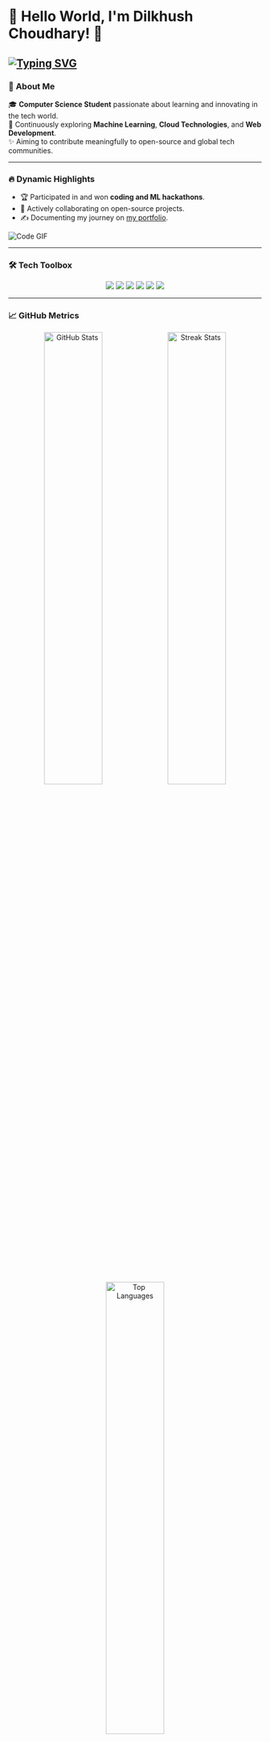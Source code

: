 # 👋 Hello World, I'm **Dilkhush Choudhary**! 🌟  
[![Typing SVG](https://readme-typing-svg.herokuapp.com?font=Fira+Code&color=%237DF7A5&size=30&width=750&lines=Aspiring+Computer+Scientist;Machine+Learning+Enthusiast;Open+Source+Explorer;Turning+Ideas+Into+Reality)](https://github.com/dillkhush)
---

### 🚀 **About Me**  
🎓 **Computer Science Student** passionate about learning and innovating in the tech world.  
🌱 Continuously exploring **Machine Learning**, **Cloud Technologies**, and **Web Development**.  
✨ Aiming to contribute meaningfully to open-source and global tech communities.  

---

### 🔥 **Dynamic Highlights**  
- 🏆 Participated in and won **coding and ML hackathons**.  
- 🤝 Actively collaborating on open-source projects.  
- ✍️ Documenting my journey on [my portfolio](https://dillkhush-portfolio.com).  

![Code GIF](https://media.giphy.com/media/qgQUggAC3Pfv687qPC/giphy.gif)

---

### 🛠️ **Tech Toolbox**  
<p align="center">
  <img src="https://img.shields.io/badge/Python-%233776AB.svg?style=for-the-badge&logo=python&logoColor=white" />
  <img src="https://img.shields.io/badge/Machine%20Learning-%234285F4.svg?style=for-the-badge&logo=google&logoColor=white" />
  <img src="https://img.shields.io/badge/JavaScript-%23F7DF1E.svg?style=for-the-badge&logo=javascript&logoColor=black" />
  <img src="https://img.shields.io/badge/Docker-%232496ED.svg?style=for-the-badge&logo=docker&logoColor=white" />
  <img src="https://img.shields.io/badge/AWS-%23FF9900.svg?style=for-the-badge&logo=amazonaws&logoColor=white" />
  <img src="https://img.shields.io/badge/Git-%23F05032.svg?style=for-the-badge&logo=git&logoColor=white" />
</p>

---

### 📈 **GitHub Metrics**  
<p align="center">
  <img src="https://github-readme-stats.vercel.app/api?username=dillkhush&show_icons=true&theme=tokyonight" alt="GitHub Stats" width="48%">
  <img src="https://github-readme-streak-stats.herokuapp.com/?user=dillkhush&theme=tokyonight" alt="Streak Stats" width="48%">
</p>
<p align="center">
  <img src="https://github-readme-stats.vercel.app/api/top-langs/?username=dillkhush&layout=compact&theme=tokyonight" alt="Top Languages" width="48%">
</p>

---

### 🌟 **Current Focus**  
1. **Building Scalable Systems**: Cloud-hosted **recommendation engines**.  
2. **Natural Language Processing**: Smart and intuitive chatbots.  
3. **Open Source Contributions**: Collaborating and improving community projects.

---

### 🌟 **Featured Projects**  
🌐 [**Smart Home Automation**](https://github.com/dillkhush/Smart-Home-Automation)  
🚀 Modular IoT system using ML for device automation.  

🧠 [**Sentiment Analysis App**](https://github.com/dillkhush/Sentiment-Analysis-App)  
📊 A real-time sentiment analysis dashboard.  

🖍️ [**Handwritten Digit Recognizer**](https://github.com/dillkhush/Handwritten-Digit-Recognizer)  
✍️ Uses deep learning to recognize handwritten digits.

---

### 💬 **Fun Facts About Me**  
- 🎮 Gaming and **Minecraft** building fuel my creativity.  
- 🌌 Dreaming of building **AI systems** for space exploration.  
- 🎧 Can debug code while listening to lo-fi beats.  

---

### 🔗 **Let’s Connect**  
<p align="center">
  <a href="https://www.linkedin.com/in/dilkhush">
    <img src="https://img.shields.io/badge/LinkedIn-0077B5?style=for-the-badge&logo=linkedin&logoColor=white" alt="LinkedIn">
  </a>
  <a href="https://twitter.com/dillkhush1">
    <img src="https://img.shields.io/badge/Twitter-1DA1F2?style=for-the-badge&logo=twitter&logoColor=white" alt="Twitter">
  </a>
  <a href="https://dillkhush-portfolio.com">
    <img src="https://img.shields.io/badge/Portfolio-FF5722?style=for-the-badge&logo=firefox&logoColor=white" alt="Portfolio">
  </a>
</p>

---

✨ **"Code is poetry, and I'm writing my verse!"**  
